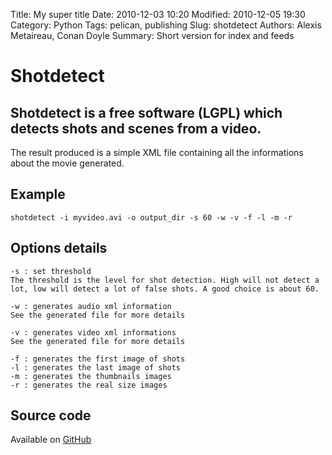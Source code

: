 Title: My super title
Date: 2010-12-03 10:20
Modified: 2010-12-05 19:30
Category: Python
Tags: pelican, publishing
Slug: shotdetect
Authors: Alexis Metaireau, Conan Doyle
Summary: Short version for index and feeds

# Shotdetect

## Shotdetect is a free software (LGPL) which detects shots and scenes from a video.

The result produced is a simple XML file containing all the informations about the movie generated.

## Example

```
shotdetect -i myvideo.avi -o output_dir -s 60 -w -v -f -l -m -r
```

## Options details

```
-s : set threshold
The threshold is the level for shot detection. High will not detect a lot, low will detect a lot of false shots. A good choice is about 60.

-w : generates audio xml information
See the generated file for more details

-v : generates video xml informations
See the generated file for more details

-f : generates the first image of shots
-l : generates the last image of shots
-m : generates the thumbnails images
-r : generates the real size images
```

## Source code

Available on [GitHub](https://github.com/johmathe/Shotdetect)
